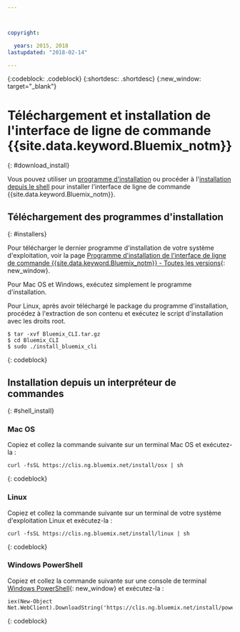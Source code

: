 ```yaml
---



copyright:

  years: 2015, 2018
lastupdated: "2018-02-14"

---
```


{:codeblock: .codeblock} 
{:shortdesc: .shortdesc}
{:new_window: target="_blank"}


# Téléchargement et installation de l'interface de ligne de commande {{site.data.keyword.Bluemix_notm}}
{: #download_install}

Vous pouvez utiliser un [programme d'installation](#installers) ou procéder à l'[installation depuis le shell](#shell_install) pour installer l'interface de ligne de commande {{site.data.keyword.Bluemix_notm}}.

## Téléchargement des programmes d'installation
{: #installers}

Pour télécharger le dernier programme d'installation de votre système d'exploitation, voir la page [Programme d'installation de l'interface de ligne de commande {{site.data.keyword.Bluemix_notm}} - Toutes les versions](all_versions.html){: new_window}.

Pour Mac OS et Windows, exécutez simplement le programme d'installation. 

Pour Linux, après avoir téléchargé le package du programme d'installation, procédez à l'extraction de son contenu et exécutez le script d'installation avec les droits root.

  ```
  $ tar -xvf Bluemix_CLI.tar.gz
  $ cd Bluemix_CLI
  $ sudo ./install_bluemix_cli

  ```
  {: codeblock}
  
## Installation depuis un interpréteur de commandes
{: #shell_install}


### Mac OS

Copiez et collez la commande suivante sur un terminal Mac OS et exécutez-la :

```
curl -fsSL https://clis.ng.bluemix.net/install/osx | sh
```
{: codeblock}

### Linux

Copiez et collez la commande suivante sur un terminal de votre système d'exploitation Linux et exécutez-la :

```
curl -fsSL https://clis.ng.bluemix.net/install/linux | sh
```
{: codeblock}

### Windows PowerShell

Copiez et collez la commande suivante sur une console de terminal [Windows PowerShell](https://msdn.microsoft.com/en-us/powershell/scripting/getting-started/getting-started-with-windows-powershell){: new_window} et exécutez-la :

```
iex(New-Object Net.WebClient).DownloadString('https://clis.ng.bluemix.net/install/powershell')
```
{: codeblock}
